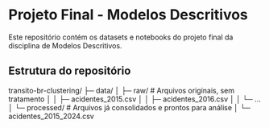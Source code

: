 # Projeto Final - Modelos Descritivos

Este repositório contém os datasets e notebooks do projeto final da disciplina de Modelos Descritivos.

## Estrutura do repositório

transito-br-clustering/
├─ data/
│ ├─ raw/ # Arquivos originais, sem tratamento
│ │ ├─ acidentes_2015.csv
│ │ ├─ acidentes_2016.csv
│ │ └─ ...
│ └─ processed/ # Arquivos já consolidados e prontos para análise
│ └─ acidentes_2015_2024.csv

